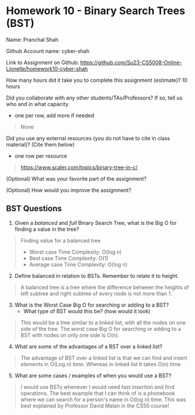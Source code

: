 # Homework 10 - Binary Search Trees (BST)

Name: Pranchal Shah

Github Account name: cyber-shah 

Link to Assignment on Github: https://github.com/Su23-CS5008-Online-Lionelle/homework10-cyber-shah

How many hours did it take you to complete this assignment (estimate)? 
10 hours

Did you collaborate with any other students/TAs/Professors? If so, tell us who and in what capacity.  
- one per row, add more if needed
> None


Did you use any external resources (you do not have to cite in class material)? (Cite them below)  
- one row per resource
> https://www.scaler.com/topics/binary-tree-in-c/

(Optional) What was your favorite part of the assignment? 

(Optional) How would you improve the assignment? 

## BST Questions

1. Given a *balanced* and *full* Binary Search Tree, what is the Big O for finding a value in the tree?
   
> Finding value for a balanced tree
> * Worst case Time Complexity: O(log n)
> * Best case Time Complexity: O(1)
> * Average case Time Complexity: O(log n)

2. Define balanced in relation to BSTs. Remember to relate it to height. 

> A balanced tree is a tree where the difference between the heights of left subtree and right subtree of every node is not more than 1.


3. What is the Worst Case Big O for searching or adding to a BST?
   * What type of BST would this be? (how would it look)

> This would be a tree similar to a linked list, with all the nodes on one side of the tree. 
The worst case Big O for searching or adding to a BST with nodes on only one side is O(n).

4. What are some of the advantages of a BST over a linked list?

> The advantage of BST over a linked list is that we can find and insert elements in O(Log n) time.
Whereas in linked list it takes O(n) time. 

5. What are some cases / examples of when you would use a BST?

> I would use BSTs whenever I would need fast insertion and find operations.
The best example that I can think of is a phonebook where we can search for a person's name in O(log n) time.
This was best explained by Professor David Malan in the CS50 course!


